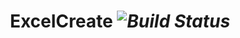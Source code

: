<h1 align="center">
    ExcelCreate <i href="http://travis-ci.org/yiisoft/yii" rel="nofollow"><img src="https://camo.githubusercontent.com/b9eed55271c635b614af35b77881928b9df6f0fb/68747470733a2f2f7365637572652e7472617669732d63692e6f72672f796969736f66742f7969692e706e67" alt="Build Status" data-canonical-src="https://secure.travis-ci.org/yiisoft/yii.png" style="max-width:100%;"></i>
</h1>